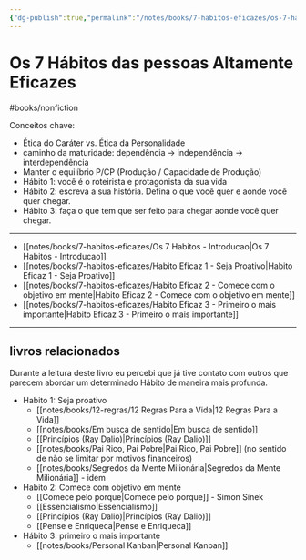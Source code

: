```yaml
---
{"dg-publish":true,"permalink":"/notes/books/7-habitos-eficazes/os-7-habitos-das-pessoas-altamente-eficazes/","dgHomeLink":true,"dgPassFrontmatter":false,"dgShowBacklinks":true,"dgShowLocalGraph":false}
---
```



# Os 7 Hábitos das pessoas Altamente Eficazes

#books/nonfiction 

Conceitos chave:

- Ética do Caráter vs. Ética da Personalidade
- caminho da maturidade: dependência -> independência -> interdependência
- Manter o equilíbrio P/CP (Produção / Capacidade de Produção)
- Hábito 1: você é o roteirista e protagonista da sua vida
- Hábito 2: escreva a sua história. Defina o que você quer e aonde você quer chegar.
- Hábito 3: faça o que tem que ser feito para chegar aonde você quer chegar.

---

- [[notes/books/7-habitos-eficazes/Os 7 Habitos - Introducao|Os 7 Habitos - Introducao]]
- [[notes/books/7-habitos-eficazes/Habito Eficaz 1 - Seja Proativo|Habito Eficaz 1 - Seja Proativo]]
- [[notes/books/7-habitos-eficazes/Habito Eficaz 2 - Comece com o objetivo em mente|Habito Eficaz 2 - Comece com o objetivo em mente]]
- [[notes/books/7-habitos-eficazes/Habito Eficaz 3 - Primeiro o mais importante|Habito Eficaz 3 - Primeiro o mais importante]]

---

## livros relacionados 

Durante a leitura deste livro eu percebi que já tive contato com outros que parecem abordar um determinado Hábito de maneira mais profunda.

- Habito 1: Seja proativo
    - [[notes/books/12-regras/12 Regras Para a Vida|12 Regras Para a Vida]]
    - [[notes/books/Em busca de sentido|Em busca de sentido]]
    - [[Princípios (Ray Dalio)|Princípios (Ray Dalio)]]
    - [[notes/books/Pai Rico, Pai Pobre|Pai Rico, Pai Pobre]] (no sentido de não se limitar por motivos financeiros)
    - [[notes/books/Segredos da Mente Milionária|Segredos da Mente Milionária]] - idem
- Habito 2: Comece com objetivo em mente
    - [[Comece pelo porque|Comece pelo porque]] - Simon Sinek
    - [[Essencialismo|Essencialismo]]
    - [[Princípios (Ray Dalio)|Princípios (Ray Dalio)]]
    - [[Pense e Enriqueca|Pense e Enriqueca]]
- Hábito 3: primeiro o mais importante
    - [[notes/books/Personal Kanban|Personal Kanban]]



